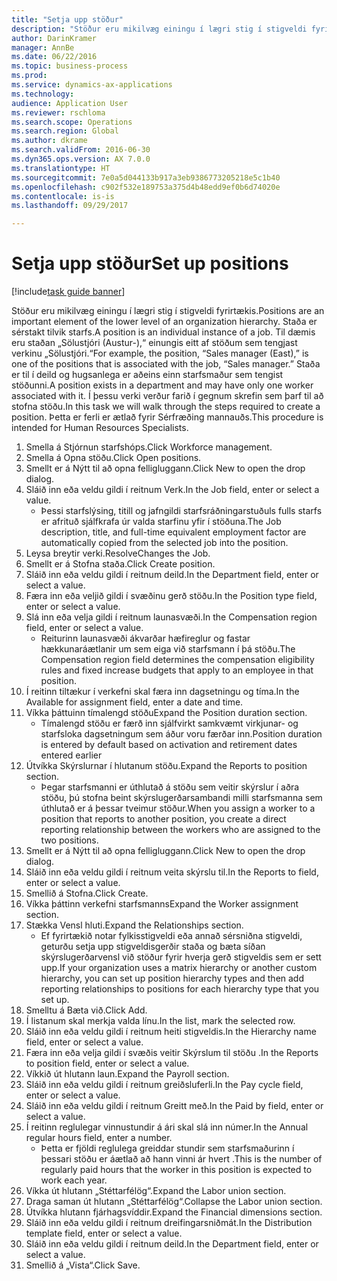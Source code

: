 ```yaml
--- 
title: "Setja upp stöður"
description: "Stöður eru mikilvæg einingu í lægri stig í stigveldi fyrirtækis."
author: DarinKramer
manager: AnnBe
ms.date: 06/22/2016
ms.topic: business-process
ms.prod: 
ms.service: dynamics-ax-applications
ms.technology: 
audience: Application User
ms.reviewer: rschloma
ms.search.scope: Operations
ms.search.region: Global
ms.author: dkrame
ms.search.validFrom: 2016-06-30
ms.dyn365.ops.version: AX 7.0.0
ms.translationtype: HT
ms.sourcegitcommit: 7e0a5d044133b917a3eb9386773205218e5c1b40
ms.openlocfilehash: c902f532e189753a375d4b48edd9ef0b6d74020e
ms.contentlocale: is-is
ms.lasthandoff: 09/29/2017

---
```

# <a name="set-up-positions"></a><span data-ttu-id="92700-103">Setja upp stöður</span><span class="sxs-lookup"><span data-stu-id="92700-103">Set up positions</span></span>

[!include[task guide banner](../../includes/task-guide-banner.md)]

<span data-ttu-id="92700-104">Stöður eru mikilvæg einingu í lægri stig í stigveldi fyrirtækis.</span><span class="sxs-lookup"><span data-stu-id="92700-104">Positions are an important element of the lower level of an organization hierarchy.</span></span> <span data-ttu-id="92700-105">Staða er sérstakt tilvik starfs.</span><span class="sxs-lookup"><span data-stu-id="92700-105">A position is an individual instance of a job.</span></span> <span data-ttu-id="92700-106">Til dæmis eru staðan „Sölustjóri (Austur-),“ einungis eitt af stöðum sem tengjast verkinu „Sölustjóri.“</span><span class="sxs-lookup"><span data-stu-id="92700-106">For example, the position, “Sales manager (East),” is one of the positions that is associated with the job, “Sales manager.”</span></span> <span data-ttu-id="92700-107">Staða er til í deild og hugsanlega er aðeins einn starfsmaður sem tengist stöðunni.</span><span class="sxs-lookup"><span data-stu-id="92700-107">A position exists in a department and may have only one worker associated with it.</span></span> <span data-ttu-id="92700-108">Í þessu verki verður farið í gegnum skrefin sem þarf til að stofna stöðu.</span><span class="sxs-lookup"><span data-stu-id="92700-108">In this task we will walk through the steps required to create a position.</span></span> <span data-ttu-id="92700-109">Þetta er ferli er ætlað fyrir Sérfræðing mannauðs.</span><span class="sxs-lookup"><span data-stu-id="92700-109">This procedure is intended for Human Resources Specialists.</span></span>

1. <span data-ttu-id="92700-110">Smella á Stjórnun starfshóps.</span><span class="sxs-lookup"><span data-stu-id="92700-110">Click Workforce management.</span></span>
2. <span data-ttu-id="92700-111">Smella á Opna stöðu.</span><span class="sxs-lookup"><span data-stu-id="92700-111">Click Open positions.</span></span>
3. <span data-ttu-id="92700-112">Smellt er á Nýtt til að opna felligluggann.</span><span class="sxs-lookup"><span data-stu-id="92700-112">Click New to open the drop dialog.</span></span>
4. <span data-ttu-id="92700-113">Sláið inn eða veldu gildi í reitnum Verk.</span><span class="sxs-lookup"><span data-stu-id="92700-113">In the Job field, enter or select a value.</span></span>
    * <span data-ttu-id="92700-114">Þessi starfslýsing, titill og jafngildi starfsráðningarstuðuls fulls starfs er afrituð sjálfkrafa úr valda starfinu yfir í stöðuna.</span><span class="sxs-lookup"><span data-stu-id="92700-114">The Job description, title, and full-time equivalent employment factor are automatically copied from the selected job into the position.</span></span>  
5. <span data-ttu-id="92700-115">Leysa breytir verki.</span><span class="sxs-lookup"><span data-stu-id="92700-115">ResolveChanges the Job.</span></span>
6. <span data-ttu-id="92700-116">Smellt er á Stofna staða.</span><span class="sxs-lookup"><span data-stu-id="92700-116">Click Create position.</span></span>
7. <span data-ttu-id="92700-117">Sláið inn eða veldu gildi í reitnum deild.</span><span class="sxs-lookup"><span data-stu-id="92700-117">In the Department field, enter or select a value.</span></span>
8. <span data-ttu-id="92700-118">Færa inn eða veljið gildi í svæðinu gerð stöðu.</span><span class="sxs-lookup"><span data-stu-id="92700-118">In the Position type field, enter or select a value.</span></span>
9. <span data-ttu-id="92700-119">Slá inn eða velja gildi í reitnum launasvæði.</span><span class="sxs-lookup"><span data-stu-id="92700-119">In the Compensation region field, enter or select a value.</span></span>
    * <span data-ttu-id="92700-120">Reiturinn launasvæði ákvarðar hæfireglur og fastar hækkunaráætlanir um sem eiga við starfsmann í þá stöðu.</span><span class="sxs-lookup"><span data-stu-id="92700-120">The Compensation region field determines the compensation eligibility rules and fixed increase budgets that apply to an employee in that position.</span></span>  
10. <span data-ttu-id="92700-121">Í reitinn tiltækur í verkefni skal færa inn dagsetningu og tíma.</span><span class="sxs-lookup"><span data-stu-id="92700-121">In the Available for assignment field, enter a date and time.</span></span>
11. <span data-ttu-id="92700-122">Víkka þáttuinn tímalengd stöðu</span><span class="sxs-lookup"><span data-stu-id="92700-122">Expand the Position duration section.</span></span>
    * <span data-ttu-id="92700-123">Tímalengd stöðu er færð inn sjálfvirkt samkvæmt virkjunar- og starfsloka dagsetningum sem áður voru færðar inn.</span><span class="sxs-lookup"><span data-stu-id="92700-123">Position duration is entered by default based on activation and retirement dates entered earlier</span></span>  
12. <span data-ttu-id="92700-124">Útvíkka Skýrslurnar í hlutanum stöðu.</span><span class="sxs-lookup"><span data-stu-id="92700-124">Expand the Reports to position section.</span></span>
    * <span data-ttu-id="92700-125">Þegar starfsmanni er úthlutað á stöðu sem veitir skýrslur í aðra stöðu, þú stofna beint skýrslugerðarsambandi milli starfsmanna sem úthlutað er á þessar tveimur stöður.</span><span class="sxs-lookup"><span data-stu-id="92700-125">When you assign a worker to a position that reports to another position, you create a direct reporting relationship between the workers who are assigned to the two positions.</span></span>  
13. <span data-ttu-id="92700-126">Smellt er á Nýtt til að opna felligluggann.</span><span class="sxs-lookup"><span data-stu-id="92700-126">Click New to open the drop dialog.</span></span>
14. <span data-ttu-id="92700-127">Sláið inn eða veldu gildi í reitnum veita skýrslu til.</span><span class="sxs-lookup"><span data-stu-id="92700-127">In the Reports to field, enter or select a value.</span></span>
15. <span data-ttu-id="92700-128">Smellið á Stofna.</span><span class="sxs-lookup"><span data-stu-id="92700-128">Click Create.</span></span>
16. <span data-ttu-id="92700-129">Víkka þáttinn verkefni starfsmanns</span><span class="sxs-lookup"><span data-stu-id="92700-129">Expand the Worker assignment section.</span></span>
17. <span data-ttu-id="92700-130">Stækka Vensl hluti.</span><span class="sxs-lookup"><span data-stu-id="92700-130">Expand the Relationships section.</span></span>
    * <span data-ttu-id="92700-131">Ef fyrirtækið notar fylkisstigveldi eða annað sérsniðna stigveldi, geturðu setja upp stigveldisgerðir staða og bæta síðan skýrslugerðarvensl við stöður fyrir hverja gerð stigveldis sem er sett upp.</span><span class="sxs-lookup"><span data-stu-id="92700-131">If your organization uses a matrix hierarchy or another custom hierarchy, you can set up position hierarchy types and then add reporting relationships to positions for each hierarchy type that you set up.</span></span>  
18. <span data-ttu-id="92700-132">Smelltu á Bæta við.</span><span class="sxs-lookup"><span data-stu-id="92700-132">Click Add.</span></span>
19. <span data-ttu-id="92700-133">Í listanum skal merkja valda línu.</span><span class="sxs-lookup"><span data-stu-id="92700-133">In the list, mark the selected row.</span></span>
20. <span data-ttu-id="92700-134">Sláið inn eða veldu gildi í reitnum heiti stigveldis.</span><span class="sxs-lookup"><span data-stu-id="92700-134">In the Hierarchy name field, enter or select a value.</span></span>
21. <span data-ttu-id="92700-135">Færa inn eða velja gildi í svæðis veitir Skýrslum til stöðu .</span><span class="sxs-lookup"><span data-stu-id="92700-135">In the Reports to position field, enter or select a value.</span></span>
22. <span data-ttu-id="92700-136">Víkkið út hlutann laun.</span><span class="sxs-lookup"><span data-stu-id="92700-136">Expand the Payroll section.</span></span>
23. <span data-ttu-id="92700-137">Sláið inn eða veldu gildi í reitnum greiðsluferli.</span><span class="sxs-lookup"><span data-stu-id="92700-137">In the Pay cycle field, enter or select a value.</span></span>
24. <span data-ttu-id="92700-138">Sláið inn eða veldu gildi í reitnum Greitt með.</span><span class="sxs-lookup"><span data-stu-id="92700-138">In the Paid by field, enter or select a value.</span></span>
25. <span data-ttu-id="92700-139">Í reitinn reglulegar vinnustundir á ári skal slá inn númer.</span><span class="sxs-lookup"><span data-stu-id="92700-139">In the Annual regular hours field, enter a number.</span></span>
    * <span data-ttu-id="92700-140">Þetta er fjöldi reglulega greiddar stundir sem starfsmaðurinn í þessari stöðu er áætlað að hann vinni ár hvert .</span><span class="sxs-lookup"><span data-stu-id="92700-140">This is the number of regularly paid hours that the worker in this position is expected to work each year.</span></span>  
26. <span data-ttu-id="92700-141">Víkka út hlutann „Stéttarfélög“.</span><span class="sxs-lookup"><span data-stu-id="92700-141">Expand the Labor union section.</span></span>
27. <span data-ttu-id="92700-142">Draga saman út hlutann „Stéttarfélög“.</span><span class="sxs-lookup"><span data-stu-id="92700-142">Collapse the Labor union section.</span></span>
28. <span data-ttu-id="92700-143">Útvíkka hlutann fjárhagsvíddir.</span><span class="sxs-lookup"><span data-stu-id="92700-143">Expand the Financial dimensions section.</span></span>
29. <span data-ttu-id="92700-144">Sláið inn eða veldu gildi í reitnum dreifingarsniðmát.</span><span class="sxs-lookup"><span data-stu-id="92700-144">In the Distribution template field, enter or select a value.</span></span>
30. <span data-ttu-id="92700-145">Sláið inn eða veldu gildi í reitnum deild.</span><span class="sxs-lookup"><span data-stu-id="92700-145">In the Department field, enter or select a value.</span></span>
31. <span data-ttu-id="92700-146">Smellið á „Vista“.</span><span class="sxs-lookup"><span data-stu-id="92700-146">Click Save.</span></span>



